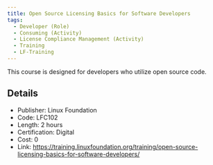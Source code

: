 ```yaml
---
title: Open Source Licensing Basics for Software Developers
tags: 
  - Developer (Role)
  - Consuming (Activity)
  - License Compliance Management (Activity)
  - Training
  - LF-Training
---
```


This course is designed for developers who utilize open source code.

## Details

- Publisher: Linux Foundation
- Code: LFC102
- Length: 2 hours
- Certification: Digital
- Cost: 0
- Link: https://training.linuxfoundation.org/training/open-source-licensing-basics-for-software-developers/
